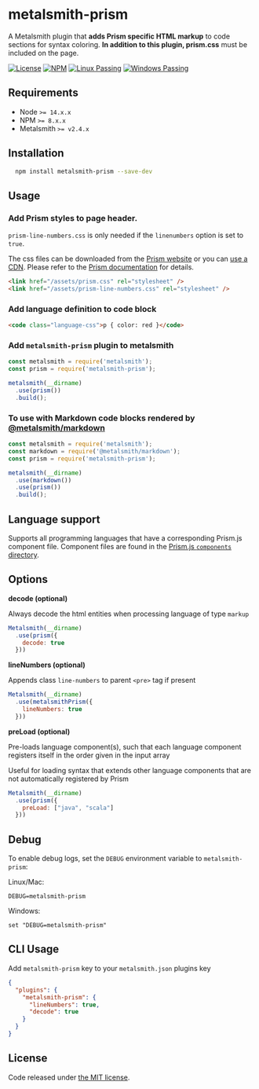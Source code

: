 # metalsmith-prism

A Metalsmith plugin that **adds Prism specific HTML markup** to code sections for syntax coloring. **In addition to this plugin, prism.css** must be included on the page.

[![License](https://img.shields.io/badge/license-MIT-blue.svg?style=flat-square&label=license)](http://opensource.org/licenses/MIT)
[![NPM](http://img.shields.io/npm/v/metalsmith-prism.svg?style=flat-square&label=npm)](https://npmjs.org/package/metalsmith-prism)
[![Linux Passing](https://img.shields.io/travis/Availity/metalsmith-prism.svg?style=flat-square&label=linux)](https://travis-ci.org/Availity/metalsmith-prism)
[![Windows Passing](https://img.shields.io/appveyor/ci/robmcguinness/metalsmith-prism.svg?style=flat-square&label=windows)](https://ci.appveyor.com/project/robmcguinness/metalsmith-prism)

## Requirements

+ Node `>= 14.x.x`
+ NPM `>= 8.x.x`
+ Metalsmith `>= v2.4.x`



## Installation

```bash
  npm install metalsmith-prism --save-dev
```

## Usage

### Add Prism styles to page header. 

`prism-line-numbers.css` is only needed if the `linenumbers` option is set to `true`. 

The css files can be downloaded from the [Prism website](https://prismjs.com/download.html#themes=prism&languages=markup+css+clike+javascript) or you can [use a CDN](https://prismjs.com/#basic-usage-cdn). Please refer to the [Prism documentation](https://prismjs.com/index.html) for details.

```html
<link href="/assets/prism.css" rel="stylesheet" />
<link href="/assets/prism-line-numbers.css" rel="stylesheet" />
```

### Add language definition to code block

```html
<code class="language-css">p { color: red }</code>
```

### Add `metalsmith-prism` plugin to metalsmith

```js
const metalsmith = require('metalsmith');
const prism = require('metalsmith-prism');

metalsmith(__dirname)
  .use(prism())
  .build();
```

### To use with Markdown code blocks rendered by [@metalsmith/markdown](https://github.com/metalsmith/markdown)

```js
const metalsmith = require('metalsmith');
const markdown = require('@metalsmith/markdown');
const prism = require('metalsmith-prism');

metalsmith(__dirname)
  .use(markdown())
  .use(prism())
  .build();
```

## Language support

Supports all programming languages that have a corresponding Prism.js component file. Component files are found in the [Prism.js `components` directory](https://github.com/PrismJS/prism/tree/master/components).

## Options

**decode (optional)**

Always decode the html entities when processing language of type `markup`

```js
Metalsmith(__dirname)
  .use(prism({
    decode: true
  }))
```

**lineNumbers (optional)**

Appends class `line-numbers` to parent `<pre>` tag if present

```javascript
Metalsmith(__dirname)
  .use(metalsmithPrism({
    lineNumbers: true
  }))
```

**preLoad (optional)**

Pre-loads language component(s), such that each language component registers itself in the order given in the input array

Useful for loading syntax that extends other language components that are not automatically registered by Prism

```javascript
Metalsmith(__dirname)
  .use(prism({
    preLoad: ["java", "scala"]
  }))
```
## Debug

To enable debug logs, set the `DEBUG` environment variable to `metalsmith-prism`:

Linux/Mac:

```
DEBUG=metalsmith-prism
```

Windows:

```
set "DEBUG=metalsmith-prism"
```

## CLI Usage

Add `metalsmith-prism` key to your `metalsmith.json` plugins key

```json
{
  "plugins": {
    "metalsmith-prism": {
      "lineNumbers": true,
      "decode": true
    }
  }
}
```

## License

Code released under [the MIT license](https://github.com/wernerglinka/metalsmith-prism/blob/main/LICENSE).



